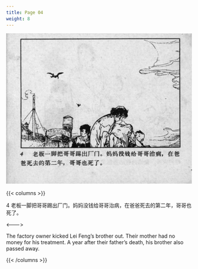 ```yaml
---
title: Page 04
weight: 8
---
```


![leifeng page](./../../images/leifeng/seifert0522_lf_0009_0.jpg)

{{< columns >}}

4 老板一脚把哥哥踢出厂门。妈妈没钱给哥哥治病，在爸爸死去的第二年，哥哥也死了。

<--->

The factory owner kicked Lei Feng’s brother out. Their mother had no money for his treatment. A year after their father’s death, his brother also passed away.

{{< /columns >}}
